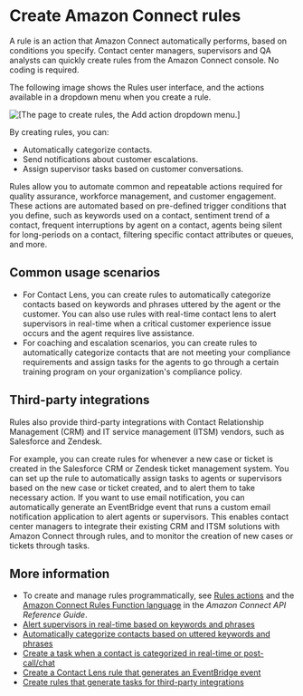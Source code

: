 # Create Amazon Connect rules<a name="connect-rules"></a>

A rule is an action that Amazon Connect automatically performs, based on conditions you specify\. Contact center managers, supervisors and QA analysts can quickly create rules from the Amazon Connect console\. No coding is required\.

The following image shows the Rules user interface, and the actions available in a dropdown menu when you create a rule\.

![\[The page to create rules, the Add action dropdown menu.\]](http://docs.aws.amazon.com/connect/latest/adminguide/images/contact-lens-add-action-no-wisdom.png)

By creating rules, you can:
+ Automatically categorize contacts\.
+ Send notifications about customer escalations\.
+ Assign supervisor tasks based on customer conversations\.

Rules allow you to automate common and repeatable actions required for quality assurance, workforce management, and customer engagement\. These actions are automated based on pre\-defined trigger conditions that you define, such as keywords used on a contact, sentiment trend of a contact, frequent interruptions by agent on a contact, agents being silent for long\-periods on a contact, filtering specific contact attributes or queues, and more\. 

## Common usage scenarios<a name="rules-scenarios"></a>
+ For Contact Lens, you can create rules to automatically categorize contacts based on keywords and phrases uttered by the agent or the customer\. You can also use rules with real\-time contact lens to alert supervisors in real\-time when a critical customer experience issue occurs and the agent requires live assistance\. 
+ For coaching and escalation scenarios, you can create rules to automatically categorize contacts that are not meeting your compliance requirements and assign tasks for the agents to go through a certain training program on your organization's compliance policy\.

## Third\-party integrations<a name="rules-overview-integrations"></a>

Rules also provide third\-party integrations with Contact Relationship Management \(CRM\) and IT service management \(ITSM\) vendors, such as Salesforce and Zendesk\.

For example, you can create rules for whenever a new case or ticket is created in the Salesforce CRM or Zendesk ticket management system\. You can set up the rule to automatically assign tasks to agents or supervisors based on the new case or ticket created, and to alert them to take necessary action\. If you want to use email notification, you can automatically generate an EventBridge event that runs a custom email notification application to alert agents or supervisors\. This enables contact center managers to integrate their existing CRM and ITSM solutions with Amazon Connect through rules, and to monitor the creation of new cases or tickets through tasks\. 

## More information<a name="rules-more-information"></a>
+ To create and manage rules programmatically, see [Rules actions](https://docs.aws.amazon.com/connect/latest/APIReference/rules-api.html) and the [Amazon Connect Rules Function language](https://docs.aws.amazon.com/connect/latest/APIReference/connect-rules-language.html) in the *Amazon Connect API Reference Guide*\. 
+ [Alert supervisors in real\-time based on keywords and phrases](add-rules-for-alerts.md)
+ [Automatically categorize contacts based on uttered keywords and phrases](rules.md)
+ [Create a task when a contact is categorized in real\-time or post\-call/chat](contact-lens-rules-create-task.md)
+ [Create a Contact Lens rule that generates an EventBridge event](contact-lens-rules-eventbridge-event.md)
+ [Create rules that generate tasks for third\-party integrations](add-rules-task-creation.md)